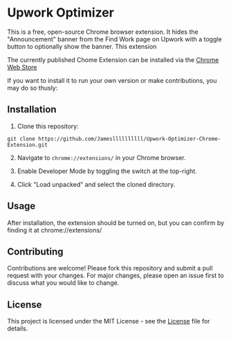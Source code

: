 # Upwork Optimizer

This is a free, open-source Chrome browser extension. It hides the "Announcement" banner from the Find Work page on Upwork with a toggle button to optionally show the banner. This extension

The currently published Chome Extension can be installed via the [Chrome Web Store](https://chromewebstore.google.com/detail/upwork-optimizer/edilppbgpnajdkflhjcjjjlnkddnmcpi)

If you want to install it to run your own version or make contributions, you may do so thusly:

## Installation

1. Clone this repository:

```shell
git clone https://github.com/Jamesllllllllll/Upwork-Optimizer-Chrome-Extension.git
```

2. Navigate to `chrome://extensions/` in your Chrome browser.

3. Enable Developer Mode by toggling the switch at the top-right.

4. Click "Load unpacked" and select the cloned directory.

## Usage

After installation, the extension should be turned on, but you can confirm by finding it at chrome://extensions/

## Contributing

Contributions are welcome! Please fork this repository and submit a pull request with your changes. For major changes, please open an issue first to discuss what you would like to change.

## License

This project is licensed under the MIT License - see the [License](LICENSE) file for details.
